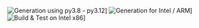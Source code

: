 ![Generation using py3.8 - py3.12](https://github.com/JPietrzykTUD/tsl_ci/actions/workflows/validate-tsl.yml/badge.svg?branch=main)]
![Generation for Intel / ARM](https://github.com/JPietrzykTUD/tsl_ci/actions/workflows/generate-tsl.yml/badge.svg?branch=main)]
![Build & Test on Intel x86](https://github.com/JPietrzykTUD/tsl_ci/actions/workflows/build-and-test-x86.yml/badge.svg?branch=main)]
